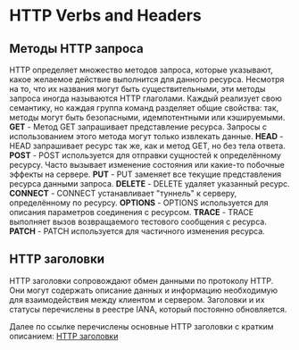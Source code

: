 # HTTP Verbs and Headers

## Методы HTTP запроса

HTTP определяет множество методов запроса, которые указывают, какое желаемое действие выполнится для данного ресурса. Несмотря на то, что их названия могут быть существительными, эти методы запроса иногда называются HTTP глаголами. Каждый реализует свою семантику, но каждая группа команд разделяет общие свойства: так, методы могут быть безопасными, идемпотентными или кэшируемыми.
**GET** - Метод GET запрашивает представление ресурса. Запросы с использованием этого метода могут только извлекать данные.
**HEAD** - HEAD запрашивает ресурс так же, как и метод GET, но без тела ответа.
**POST** - POST используется для отправки сущностей к определённому ресурсу. Часто вызывает изменение состояния или какие-то побочные эффекты на сервере.
**PUT** - PUT заменяет все текущие представления ресурса данными запроса.
**DELETE** - DELETE удаляет указанный ресурс.
**CONNECT** - CONNECT устанавливает "туннель" к серверу, определённому по ресурсу.
**OPTIONS** - OPTIONS используется для описания параметров соединения с ресурсом.
**TRACE** - TRACE выполняет вызов возвращаемого тестового сообщения с ресурса.
**PATCH** - PATCH используется для частичного изменения ресурса.

## HTTP заголовки

HTTP заголовки сопровождают обмен данными по протоколу HTTP. Они могут содержать описание данных и информацию необходимую для взаимодействия между клиентом и сервером. Заголовки и их статусы перечислены в реестре IANA, который постоянно обновляется.

Далее по ссылке перечислены основные HTTP заголовки с кратким описанием:
[HTTP заголовки](https://developer.mozilla.org/ru/docs/Web/HTTP/%D0%97%D0%B0%D0%B3%D0%BE%D0%BB%D0%BE%D0%B2%D0%BA%D0%B8)
